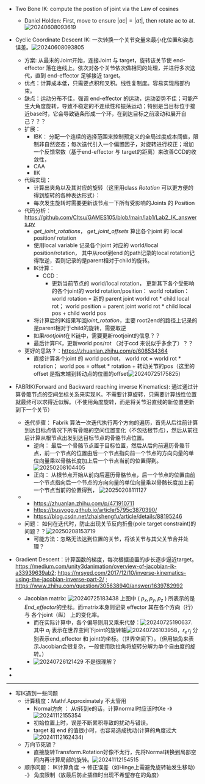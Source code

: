 - Two Bone IK: compute the postion of joint via the Law of cosines
  - Daniel Holden: First, move to ensure $\lvert ac \rvert = \lvert at \rvert$, then rotate ac to at.
    ![20240608093619](https://raw.githubusercontent.com/hwubh/hwubh_Pictures/main/20240608093619.png)

- Cyclic Coordinate Descent IK: 一次转换一个关节变量来最小化位置和姿态误差。![20240608093805](https://raw.githubusercontent.com/hwubh/hwubh_Pictures/main/20240608093805.png)
  - 方案: 从最末的Joint开始，连接Joint 与 target，旋转该关节使 end-effector 落在连线上。依次对各个关节依次做相同的处理，并进行多次迭代，直到 end-effector 足够接近 target。
  - 优点：计算成本低，只需要点积和叉积。线性复制度。容易实现局部约束。
  - 缺点：运动分布不佳，强调 end-effector 的运动，运动姿势不佳；可能产生大角度旋转，导致不稳定的不连续性和振荡运动；特别是当目标位于接近base时，它会导致链条形成一个环，在到达目标之前滚动和展开自己？？？
  - 扩展：
    - IBK： 分配一个连续的选择范围来控制预定义的全局过度成本阈值，限制非自然姿态；每次迭代引入一个偏置因子，对旋转进行校正；增加一个反馈常数（基于end-effector 与 target的距离）来改善CCD的收敛性，
    - CAA
    - IIK
  - 代码实现：
    - 计算出夹角以及其对应的旋转（这里用class *Rotation* 可以更方便的得到旋转的各种表达形式）：
    - 每次发生旋转时需要更新该节点一下所有受影响的Joints 的 Position
  - 代码分析： https://github.com/Cltsu/GAMES105/blob/main/lab1/Lab2_IK_answers.py
    - *get_joint_rotations*， *get_joint_offsets* 算出各个joint 的 local position/ rotation
    - 使用local variable 记录各个joint 对应的 world/local position/rotation， 其中从root到end 的path记录的local rotation记得取逆，否则记录的是parent相对于child的旋转。
    - IK计算：
      - CCD：
        - 更新当前节点的 world/local rotation， 
          更新其下各个受影响的各个joint的 world rotation/position： world rotation：  world rotation = 新的 parent joint world rot * child local rot； world position = parent joint world rot * child local pos + child world pos
    - 将计算后的IK结果写回*joint_rotation*，主要 root2end的路径上记录的是parent相对于child的旋转，需要取逆
    - 如果*rootjoint*在IK链中，需要更新rootjoint的信息？？
    - 最后计算FK，更新world pos/rot （对于ccd 来说似乎多余了）？？
  - 更好的思路？：https://zhuanlan.zhihu.com/p/608534364
    - 直接计算各个joint 的 world pos/rot， world rot = world rot * rotation； world pos = offset * rotation + 转动关节的pos（这里的offset 是指末端到转动点的位置的offset![20240725175825](https://raw.githubusercontent.com/hwubh/Temp-Pics/main/20240725175825.png)）

- FABRIK(Forward and Backward reaching inverse Kinematics): 通过通过计算骨骼节点的空间坐标关系来实现IK。不需要计算旋转，只需要计算线性位置就最终可以求得近似解。（不使用角度旋转，而是将关节沿直线的新位置更新到下一个关节）
  - 迭代步骤： Fabrik 算法一次迭代执行两个方向的遍历，首先从后往前计算到达目标点情况下所有骨骼的空间位置变化（不包括根节点），然后从前往后计算从根节点出发到达目标节点的骨骼节点位置。 
    - 逆向： 最后一个骨骼节点置于目标位置，然后从后向前遍历骨骼节点，前一个节点的位置由后一个节点指向前一个节点的方向向量的单位向量乘以骨骼长度加上后一个节点当前的位置得到。![20250208104405](https://raw.githubusercontent.com/hwubh/Temp-Pics/main/20250208104405.png)
    - 正向： 从根节点开始从前向后遍历骨骼节点，后一个节点的位置由前一个节点指向后一个节点的方向向量的单位向量乘以骨骼长度加上前一个节点当前的位置得到， ![20250208111127](https://raw.githubusercontent.com/hwubh/Temp-Pics/main/20250208111127.png)
  - 
    - https://zhuanlan.zhihu.com/p/471910711
    - https://busyogg.github.io/article/5795c3870390/
    - https://blog.csdn.net/zhaishengfu/article/details/88195246
  - 问题： 如何在迭代时，防止出现关节反向折叠(pole target constraint)的问题？？![20250208153719](https://raw.githubusercontent.com/hwubh/Temp-Pics/main/20250208153719.png)
    - 可能方法：忽略无法达到位置的关节，将该关节与其父关节合并处理？

- Gradient Descent：计算函数的梯度，每次根据设置的步长逐步逼近target。https://medium.com/unity3danimation/overview-of-jacobian-ik-a33939639ab2; https://nrsyed.com/2017/12/10/inverse-kinematics-using-the-jacobian-inverse-part-2/ ; https://www.zhihu.com/question/305638940/answer/1639782992
  - Jacobian matrix: ![20240725183438](https://raw.githubusercontent.com/hwubh/Temp-Pics/main/20240725183438.png) 上图中 \( $p_x, p_y, p_z$ \) 所表示的是 *End_effector*的坐标。而matrix本身则记录 effector 其在各个方向（行） 与 各个joint（纵） 上的变化率。
    - 而在实际计算中，各个偏导则用叉乘来代替：![20240725190637](https://raw.githubusercontent.com/hwubh/Temp-Pics/main/20240725190637.png). 其中 $a_j$ 表示在世界空间下joint的旋转轴![20240726103958](https://raw.githubusercontent.com/hwubh/Temp-Pics/main/20240726103958.png)，$r_e \, r_j$ 分别表示end_effector 和 joint的坐标。（世界空间下）。（但用轴角来表示Jacobian会很复杂，一般使用欧拉角将旋转分解为单个自由度的旋转。）
    - ![20240726121429](https://raw.githubusercontent.com/hwubh/Temp-Pics/main/20240726121429.png) 不是很理解？
  <!-- - Jacobian methods steps：Find the joint configurations: *T*
                            Compute the change in rotations: *dO* 
                            Compute the Jacobian: J
    -  Find Joint Configurations: -->
- 
-   

---

- 写IK遇到一些问题
  - 计算精度：Mathf.Approximately 不太管用
    - Normal方向 ： 从t转到e的话，计算normal时应该时tXe -》 ![20241112155354](https://raw.githubusercontent.com/hwubh/Temp-Pics/main/20241112155354.png)
    - 初始位置上时，误差不断累积导致的扰动与错误。
    - target 和 end 的值很小时，也容易造成扰动(计算的角度过大![20241112162434](https://raw.githubusercontent.com/hwubh/Temp-Pics/main/20241112162434.png))
  - 万向节死锁？
    - 直接旋转Transform.Rotation好像不太行，先将Normal转换到局部空间内再计算局部的旋转。![20241112154515](https://raw.githubusercontent.com/hwubh/Temp-Pics/main/20241112154515.png)
  - 顺序问题： IK计算角度 -> 修正误差（如Hinge上需避免旋转轴发生移动） -》 角度限制（放最后防止插值时出现不希望存在的角度）